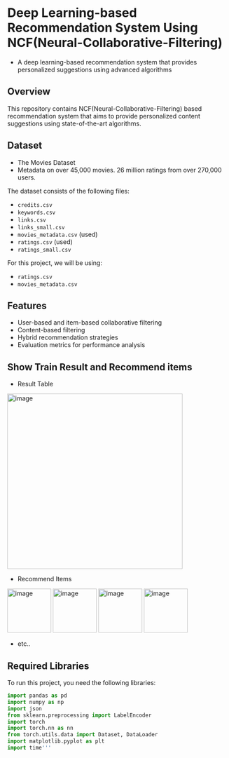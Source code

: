 # Deep Learning-based Recommendation System Using NCF(Neural-Collaborative-Filtering)
- A deep learning-based recommendation system that provides personalized suggestions using advanced algorithms

## Overview
This repository contains NCF(Neural-Collaborative-Filtering) based recommendation system that aims to provide personalized content suggestions using state-of-the-art algorithms.

## Dataset
- The Movies Dataset
- Metadata on over 45,000 movies. 26 million ratings from over 270,000 users.

The dataset consists of the following files:
- `credits.csv`
- `keywords.csv`
- `links.csv`
- `links_small.csv`
- `movies_metadata.csv` (used)
- `ratings.csv` (used)
- `ratings_small.csv`

For this project, we will be using:
- `ratings.csv`
- `movies_metadata.csv`

## Features
- User-based and item-based collaborative filtering
- Content-based filtering
- Hybrid recommendation strategies
- Evaluation metrics for performance analysis

## Show Train Result and Recommend items
- Result Table
<img src="https://github.com/user-attachments/assets/446cb79f-1752-47c8-8762-11840123f5f7" alt="image" width="400"/>


- Recommend Items
<img src="https://github.com/user-attachments/assets/9e7dbcd4-22bc-4b08-8c4a-f06453eb1f8c" alt="image" width="100"/>
<img src="https://github.com/user-attachments/assets/f3ffb937-eafd-4e2c-90f1-8a9a0ac7bf2b" alt="image" width="100"/>
<img src="https://github.com/user-attachments/assets/b54207de-722e-45dd-b54f-5306fd47c433" alt="image" width="100"/>
<img src="https://github.com/user-attachments/assets/d37853b7-23a0-4f27-ab9c-1c9d95b9e53b" alt="image" width="100"/>

- etc..
## Required Libraries
To run this project, you need the following libraries:
```python
import pandas as pd
import numpy as np
import json
from sklearn.preprocessing import LabelEncoder
import torch
import torch.nn as nn
from torch.utils.data import Dataset, DataLoader
import matplotlib.pyplot as plt
import time'''

